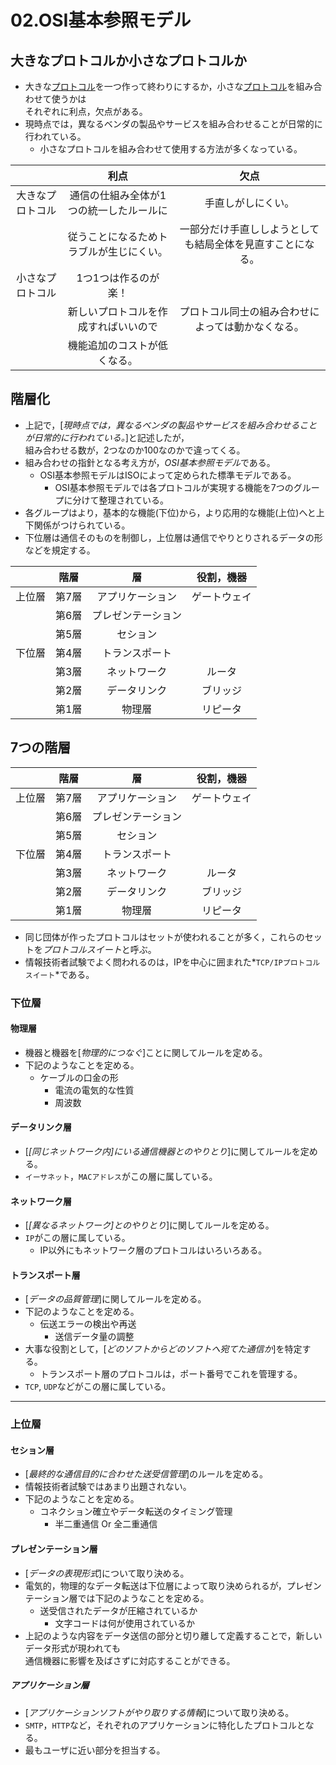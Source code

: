 02.OSI基本参照モデル
===

## 大きなプロトコルか小さなプロトコルか

- 大きな[プロトコル][1]を一つ作って終わりにするか，小さな[プロトコル][1]を組み合わせて使うかは  
それぞれに利点，欠点がある。
- 現時点では，異なるベンダの製品やサービスを組み合わせることが日常的に行われている。
  - 小さなプロトコルを組み合わせて使用する方法が多くなっている。

|                |利点                                    |欠点                                                      |
|:--------------:|:--------------------------------------:|:--------------------------------------------------------:|
|大きなプロトコル|通信の仕組み全体が1つの統一したルールに |手直しがしにくい。                                        |
|                |従うことになるためトラブルが生じにくい。|一部分だけ手直ししようとしても結局全体を見直すことになる。|
|小さなプロトコル|1つ1つは作るのが楽！                    |                                                          |
|                |新しいプロトコルを作成すればいいので    |プロトコル同士の組み合わせによっては動かなくなる。        |
|                |機能追加のコストが低くなる。            |                                                          |

[1]: 01.プロトコル.md

## 階層化

- 上記で，[_現時点では，異なるベンダの製品やサービスを組み合わせることが日常的に行われている。_]と記述したが，  
組み合わせる数が，2つなのか100なのかで違ってくる。
- 組み合わせの指針となる考え方が，*OSI基本参照モデル*である。
  - OSI基本参照モデルはISOによって定められた標準モデルである。
	- OSI基本参照モデルでは各プロトコルが実現する機能を7つのグループに分けて整理されている。
- 各グループはより，基本的な機能(下位)から，より応用的な機能(上位)へと上下関係がつけられている。
- 下位層は通信そのものを制御し，上位層は通信でやりとりされるデータの形などを規定する。

|      |階層 |層                |役割，機器  |
|:----:|:---:|:----------------:|:----------:|
|上位層|第7層|アプリケーション  |ゲートウェイ|
|      |第6層|プレゼンテーション|            |
|      |第5層|セション          |            |
|下位層|第4層|トランスポート    |            |
|      |第3層|ネットワーク      |ルータ      |
|      |第2層|データリンク      |ブリッジ    |
|      |第1層|物理層            |リピータ    |

## 7つの階層

|      |階層 |層                |役割，機器  |
|:----:|:---:|:----------------:|:----------:|
|上位層|第7層|アプリケーション  |ゲートウェイ|
|      |第6層|プレゼンテーション|            |
|      |第5層|セション          |            |
|下位層|第4層|トランスポート    |            |
|      |第3層|ネットワーク      |ルータ      |
|      |第2層|データリンク      |ブリッジ    |
|      |第1層|物理層            |リピータ    |

- 同じ団体が作ったプロトコルはセットが使われることが多く，これらのセットを*プロトコルスイート*と呼ぶ。
- 情報技術者試験でよく問われるのは，IPを中心に囲まれた*`TCP/IPプロトコルスイート`*である。

### 下位層

#### 物理層

- 機器と機器を[*物理的につなぐ*]ことに関してルールを定める。
- 下記のようなことを定める。
  - ケーブルの口金の形
	- 電流の電気的な性質
	- 周波数

#### データリンク層

- [*[同じネットワーク内]にいる通信機器とのやりとり*]に関してルールを定める。
- `イーサネット`，`MACアドレス`がこの層に属している。

#### ネットワーク層

- [*[異なるネットワーク]とのやりとり*]に関してルールを定める。
- `IP`がこの層に属している。
  - IP以外にもネットワーク層のプロトコルはいろいろある。

#### トランスポート層

- [*データの品質管理*]に関してルールを定める。
- 下記のようなことを定める。
  - 伝送エラーの検出や再送
	- 送信データ量の調整
- 大事な役割として，[*どのソフトからどのソフトへ宛てた通信か*]を特定する。
  - トランスポート層のプロトコルは，ポート番号でこれを管理する。
- `TCP`, `UDP`などがこの層に属している。

---

### 上位層

#### セション層

- [*最終的な通信目的に合わせた送受信管理*]のルールを定める。
- 情報技術者試験ではあまり出題されない。
- 下記のようなことを定める。
  - コネクション確立やデータ転送のタイミング管理
	- 半二重通信 Or 全二重通信

#### プレゼンテーション層

- [*データの表現形式*]について取り決める。
- 電気的，物理的なデータ転送は下位層によって取り決められるが，プレゼンテーション層では下記のようなことを定める。
  - 送受信されたデータが圧縮されているか
	- 文字コードは何が使用されているか
- 上記のような内容をデータ送信の部分と切り離して定義することで，新しいデータ形式が現われても  
通信機器に影響を及ばさずに対応することができる。

##### アプリケーション層

- [*アプリケーションソフトがやり取りする情報*]について取り決める。
- `SMTP`，`HTTP`など，それぞれのアプリケーションに特化したプロトコルとなる。
- 最もユーザに近い部分を担当する。

